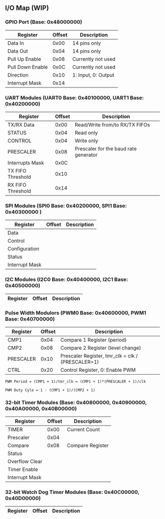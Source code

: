 ## I/O Map (WIP)
### GPIO Port (Base: 0x48000000)
|Register|Offset|Description|
|----------|---|------------|
| Data In | 0x00 | 14 pins only|
| Data Out| 0x04| 14 pins only|
| Pull Up Enable|0x08| Currently not used|
| Pull Down Enable|0x0C| Currently not used|
| Direction|0x10| 1: Input, 0: Output|
| Interrupt Mask| 0x14||


### UART Modules (UART0 Base: 0x40100000, UART1 Base: 0x40200000)

|Register|Offset|Description|
|----------|---|------------|
| TX/RX Data | 0x00 | Read/Write from/to RX/TX FIFOs |
| STATUS |0x04| Read only|
| CONTROL| 0x04| Write only|
| PRESCALER|0x08| Prescaler for the baud rate generator|
| Interrupts Mask| 0x0C||
| TX FIFO Threshold|0x10||
| RX FIFO Threshold|0x14||


### SPI Modules (SPI0 Base: 0x40200000, SPI1 Base: 0x40300000 )

|Register|Offset|Description|
|----------|---|------------|
| Data |||
| Control |||
| Configuration |||
| Status |||
| Interrupt Mask|||

### I2C Modules (I2C0 Base: 0x40400000, I2C1 Base: 0x40500000)

|Register|Offset|Description|
|----------|---|------------|


### Pulse Width Modulors (PWM0 Base: 0x40600000, PWM1 Base: 0x40700000)

|Register|Offset|Description|
|----------|---|------------|
| CMP1 | 0x04| Compare 1 Register (period)|
| CMP2 | 0x08 | Compare 2 Register (level change) |
| PRESCALER| 0x10| Prescaler Register, tmr_clk = clk / (PRESCALER+1)|
| CTRL| 0x20| Control Register, 0: Enable PWM| 


``PWM Period = (CMP1 + 1)/tmr_clk = (CMP1 + 1)*(PRESCALER + 1)/clk``

``PWM Duty Cyle = 1 - (CMP1 + 1)/(CMP2 + 1)``


### 32-bit Timer Modules (Base: 0x40800000, 0x40900000, 0x40A00000, 0x40B00000)

|Register|Offset|Description|
|----------|---|------------|
| TIMER | 0x00| Current Count |
| Prescaler | 0x04| |
| Compare | 0x08| Compare Register|
| Status|||
| Overflow Clear |||
| Timer Enable |||
| Interrupt Mask |||



### 32-bit Watch Dog Timer Modules (Base: 0x40C00000, 0x40D00000)
|Register|Offset|Description|
|----------|---|------------|

